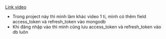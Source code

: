 [Link video](https://www.youtube.com/playlist?list=PLw0w5s5b9NK4y-9LW2F4io6DWQFvaKKEt)

- Trong project này thì mình làm khác video 1 tí, mình có thêm field access_token và refresh_token vào mongodb
- Khi đăng nhập vào thì mình cũng lưu access_token và refresh_token vào db luôn
